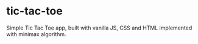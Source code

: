 # tic-tac-toe

Simple Tic Tac Toe app, built with vanilla JS, CSS and HTML implemented with minimax algorithm.
